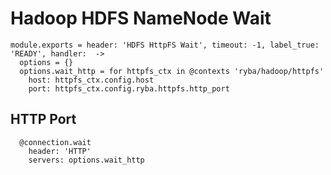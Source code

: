
# Hadoop HDFS NameNode Wait

    module.exports = header: 'HDFS HttpFS Wait', timeout: -1, label_true: 'READY', handler:  ->
      options = {}
      options.wait_http = for httpfs_ctx in @contexts 'ryba/hadoop/httpfs'
        host: httpfs_ctx.config.host
        port: httpfs_ctx.config.ryba.httpfs.http_port

## HTTP Port

      @connection.wait
        header: 'HTTP'
        servers: options.wait_http
